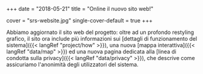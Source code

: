 +++
date = "2018-05-21"
title = "Online il nuovo sito web!"

cover = "srs-website.jpg"
single-cover-default = true
+++

Abbiamo aggiornato il sito web del progetto: oltre ad un profondo restyling grafico, il sito ora include più informazioni sui [dettagli di funzionamento del sistema]({{< langRef "project/how" >}}), una nuova [mappa interattiva]({{< langRef "data/map" >}}) ed una nuova pagina dedicata alla [linea di condotta sulla privacy]({{< langRef "data/privacy" >}}), che descrive come assicuriamo l'anonimità degli utilizzatori del sistema.
